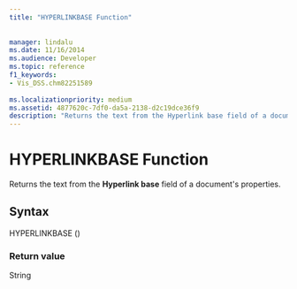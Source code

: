```yaml
---
title: "HYPERLINKBASE Function"
 
 
manager: lindalu
ms.date: 11/16/2014
ms.audience: Developer
ms.topic: reference
f1_keywords:
- Vis_DSS.chm82251589
 
ms.localizationpriority: medium
ms.assetid: 4877620c-7df0-da5a-2138-d2c19dce36f9
description: "Returns the text from the Hyperlink base field of a document's properties."
---
```


# HYPERLINKBASE Function

Returns the text from the **Hyperlink base** field of a document's properties. 
  
## Syntax

HYPERLINKBASE ()
  
### Return value

String
  

